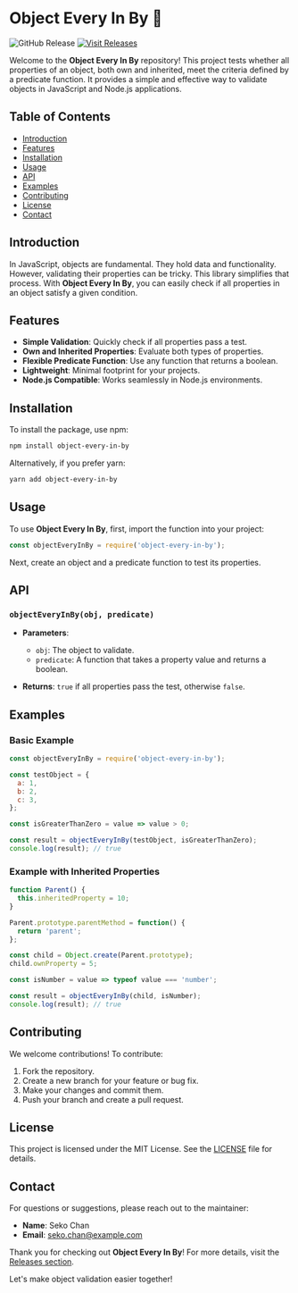 # Object Every In By 🚀

![GitHub Release](https://img.shields.io/github/release/seko-chan/object-every-in-by.svg)
[![Visit Releases](https://img.shields.io/badge/Visit%20Releases-Click%20Here-blue)](https://github.com/seko-chan/object-every-in-by/releases)

Welcome to the **Object Every In By** repository! This project tests whether all properties of an object, both own and inherited, meet the criteria defined by a predicate function. It provides a simple and effective way to validate objects in JavaScript and Node.js applications.

## Table of Contents

- [Introduction](#introduction)
- [Features](#features)
- [Installation](#installation)
- [Usage](#usage)
- [API](#api)
- [Examples](#examples)
- [Contributing](#contributing)
- [License](#license)
- [Contact](#contact)

## Introduction

In JavaScript, objects are fundamental. They hold data and functionality. However, validating their properties can be tricky. This library simplifies that process. With **Object Every In By**, you can easily check if all properties in an object satisfy a given condition.

## Features

- **Simple Validation**: Quickly check if all properties pass a test.
- **Own and Inherited Properties**: Evaluate both types of properties.
- **Flexible Predicate Function**: Use any function that returns a boolean.
- **Lightweight**: Minimal footprint for your projects.
- **Node.js Compatible**: Works seamlessly in Node.js environments.

## Installation

To install the package, use npm:

```bash
npm install object-every-in-by
```

Alternatively, if you prefer yarn:

```bash
yarn add object-every-in-by
```

## Usage

To use **Object Every In By**, first, import the function into your project:

```javascript
const objectEveryInBy = require('object-every-in-by');
```

Next, create an object and a predicate function to test its properties.

## API

### `objectEveryInBy(obj, predicate)`

- **Parameters**:
  - `obj`: The object to validate.
  - `predicate`: A function that takes a property value and returns a boolean.

- **Returns**: `true` if all properties pass the test, otherwise `false`.

## Examples

### Basic Example

```javascript
const objectEveryInBy = require('object-every-in-by');

const testObject = {
  a: 1,
  b: 2,
  c: 3,
};

const isGreaterThanZero = value => value > 0;

const result = objectEveryInBy(testObject, isGreaterThanZero);
console.log(result); // true
```

### Example with Inherited Properties

```javascript
function Parent() {
  this.inheritedProperty = 10;
}

Parent.prototype.parentMethod = function() {
  return 'parent';
};

const child = Object.create(Parent.prototype);
child.ownProperty = 5;

const isNumber = value => typeof value === 'number';

const result = objectEveryInBy(child, isNumber);
console.log(result); // true
```

## Contributing

We welcome contributions! To contribute:

1. Fork the repository.
2. Create a new branch for your feature or bug fix.
3. Make your changes and commit them.
4. Push your branch and create a pull request.

## License

This project is licensed under the MIT License. See the [LICENSE](LICENSE) file for details.

## Contact

For questions or suggestions, please reach out to the maintainer:

- **Name**: Seko Chan
- **Email**: seko.chan@example.com

Thank you for checking out **Object Every In By**! For more details, visit the [Releases section](https://github.com/seko-chan/object-every-in-by/releases). 

Let's make object validation easier together!